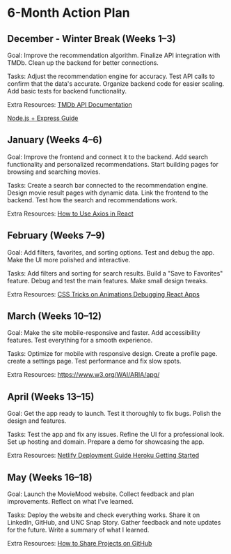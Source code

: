 # 6-Month Action Plan
## December - Winter Break (Weeks 1–3)
Goal:
Improve the recommendation algorithm.
Finalize API integration with TMDb.
Clean up the backend for better connections.

Tasks:
Adjust the recommendation engine for accuracy.
Test API calls to confirm that the data's accurate.
Organize backend code for easier scaling.
Add basic tests for backend functionality.

Extra Resources:
[TMDb API Documentation
](https://developer.themoviedb.org/reference/intro/getting-started)

[Node.js + Express Guide
](https://expressjs.com/2x/guide.html)

## January (Weeks 4–6)
Goal:
Improve the frontend and connect it to the backend.
Add search functionality and personalized recommendations.
Start building pages for browsing and searching movies.

Tasks:
Create a search bar connected to the recommendation engine.
Design movie result pages with dynamic data.
Link the frontend to the backend.
Test how the search and recommendations work.

Extra Resources:
[How to Use Axios in React
](https://www.digitalocean.com/community/tutorials/react-axios-react)

## February (Weeks 7–9)
Goal:
Add filters, favorites, and sorting options.
Test and debug the app.
Make the UI more polished and interactive.

Tasks:
Add filters and sorting for search results.
Build a "Save to Favorites" feature.
Debug and test the main features.
Make small design tweaks.

Extra Resources:
[CSS Tricks on Animations
](https://css-tricks.com/almanac/properties/a/animation/)
[Debugging React Apps
](https://dev.to/colocodes/how-to-debug-a-react-app-51l4)

## March (Weeks 10–12)
Goal:
Make the site mobile-responsive and faster.
Add accessibility features.
Test everything for a smooth experience.

Tasks:
Optimize for mobile with responsive design.
Create a profile page.
create a settings page.
Test performance and fix slow spots.

Extra Resources:
https://www.w3.org/WAI/ARIA/apg/

## April (Weeks 13–15)
Goal:
Get the app ready to launch.
Test it thoroughly to fix bugs.
Polish the design and features.

Tasks:
Test the app and fix any issues.
Refine the UI for a professional look.
Set up hosting and domain.
Prepare a demo for showcasing the app.

Extra Resources:
[Netlify Deployment Guide
](https://www.netlify.com/blog/2016/09/29/a-step-by-step-guide-deploying-on-netlify/)
[Heroku Getting Started
](https://www.google.com/search?q=heroku+getting+started&oq=Heroku+Getting+Started&gs_lcrp=EgZjaHJvbWUqBwgAEAAYgAQyBwgAEAAYgAQyCAgBEAAYFhgeMggIAhAAGBYYHjIICAMQABgWGB4yCAgEEAAYFhgeMggIBRAAGBYYHjIICAYQABgWGB4yDQgHEAAYhgMYgAQYigXSAQcxODJqMGo0qAIAsAIA&sourceid=chrome&ie=UTF-8)

## May (Weeks 16–18)
Goal:
Launch the MovieMood website.
Collect feedback and plan improvements.
Reflect on what I’ve learned.

Tasks:
Deploy the website and check everything works.
Share it on LinkedIn, GitHub, and UNC Snap Story.
Gather feedback and note updates for the future.
Write a summary of what I learned.

Extra Resources:
[How to Share Projects on GitHub
](https://docs.github.com/en/account-and-profile/setting-up-and-managing-your-personal-account-on-github/managing-access-to-your-personal-repositories/inviting-collaborators-to-a-personal-repository)
